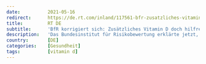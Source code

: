 ```yaml
---
date:          2021-05-16
redirect:      https://de.rt.com/inland/117561-bfr-zusatzliches-vitamin-d-doch/
title:         RT DE
subtitle:      'BfR korrigiert sich: Zusätzliches Vitamin D doch hilfreich gegen COVID-19'
description:   'Das Bundesinstitut für Risikobewertung erklärte jetzt, dass eine zusätzliche Aufnahme von Vitamin D gegen eine Erkrankung mit COVID-19 helfen kann. Bisher wurde dieser Hinweis vermieden. In Irland rufen Wissenschaftler schon länger zu einer Aufnahme von Präparaten auf, um damit dieser Krankheit vorzubeugen.'
country:       [DE]
categories:    [Gesundheit]
tags:          [vitamin d]
---
```

